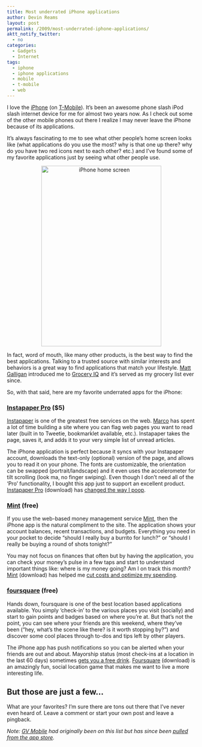 ```yaml
---
title: Most underrated iPhone applications
author: Devin Reams
layout: post
permalink: /2009/most-underrated-iphone-applications/
aktt_notify_twitter:
  - no
categories:
  - Gadgets
  - Internet
tags:
  - iphone
  - iphone applications
  - mobile
  - t-mobile
  - web
---
```

I love the [iPhone][1] (on [T-Mobile][2]). It&#8217;s been an awesome phone slash iPod slash internet device for me for almost two years now. As I check out some of the other mobile phones out there I realize I may never leave the iPhone because of its applications.

It&#8217;s always fascinating to me to see what other people&#8217;s home screen looks like (what applications do you use the most? why is that one up there? why do you have two red icons next to each other? etc.) and I&#8217;ve found some of my favorite applications just by seeing what other people use.

<div style="text-align:center">
  <a href="http://www.flickr.com/photos/devdev/3765054407/" title="iPhone home screen by devinreams, on Flickr"><img src="http://farm4.static.flickr.com/3039/3765054407_7d5011cbfd_o.jpg" width="320" height="480" alt="iPhone home screen" /></a>
</div>

In fact, word of mouth, like many other products, is the best way to find the best applications. Talking to a trusted source with similar interests and behaviors is a great way to find applications that match your lifestyle. [Matt Galligan][3] introduced me to [Grocery IQ][4] and it&#8217;s served as my grocery list ever since.

So, with that said, here are my favorite underrated apps for the iPhone:

### [Instapaper Pro][5] ($5)

[Instapaper][6] is one of the greatest free services on the web. [Marco][7] has spent a lot of time building a site where you can flag web pages you want to read later (built in to Tweetie, bookmarklet available, etc.). Instapaper takes the page, saves it, and adds it to your very simple list of unread articles.

The iPhone application is perfect because it syncs with your Instapaper account, downloads the text-only (optional) version of the page, and allows you to read it on your phone. The fonts are customizable, the orientation can be swapped (portrait/landscape) and it even uses the accelerometer for tilt scrolling (look ma, no finger swiping). Even though I don&#8217;t need all of the &#8216;Pro&#8217; functionality, I bought this app just to support an excellent product. [Instapaper Pro][8] (download) has [changed the way I poop][9].

### [Mint][10] (free)

If you use the web-based money management service [Mint][11], then the iPhone app is the natural compliment to the site. The application shows your account balances, recent transactions, and budgets. Everything you need in your pocket to decide &#8220;should I really buy a burrito for lunch?&#8221; or &#8220;should I really be buying a round of shots tonight?&#8221;

You may not focus on finances that often but by having the application, you can check your money&#8217;s pulse in a few taps and start to understand important things like: where is my money going? Am I on track this month? [Mint][12] (download) has helped me [cut costs and optimize my spending][13].

### [foursquare][14] (free)

Hands down, foursquare is one of the best location based applications available. You simply &#8216;check-in&#8217; to the various places you visit (socially) and start to gain points and badges based on where you&#8217;re at. But that&#8217;s not the point, you can see where your friends are this weekend, where they&#8217;ve been (&#8220;hey, what&#8217;s the scene like there? is it worth stopping by?&#8221;) and discover some cool places through to-dos and tips left by other players.

The iPhone app has push notifications so you can be alerted when your friends are out and about. Mayorship status (most check-ins at a location in the last 60 days) sometimes [gets you a free drink][15]. [Foursquare][16] (download) is an amazingly fun, social location game that makes me want to live a more interesting life.

## But those are just a few&#8230;

What are your favorites? I&#8217;m sure there are tons out there that I&#8217;ve never even heard of. Leave a comment or start your own post and leave a pingback.

*Note: [GV Mobile][17] had originally been on this list but has since been [pulled from the app store][18].*

 [1]: http://www.apple.com/iphone
 [2]: http://www.t-mobile.com
 [3]: https://twitter.com/mg
 [4]: http://www.groceryiq.com/groceryiq/index.html
 [5]: http://www.instapaper.com/iphone
 [6]: http://www.instapaper.com/
 [7]: http://www.marco.org/about
 [8]: http://phobos.apple.com/WebObjects/MZStore.woa/wa/viewSoftware?id=288545208&#038;mt=8
 [9]: http://twitter.threadless.com/product/1868/Having_an_iPhone_has_completely_changed_the_way_I_poop
 [10]: http://www.mint.com/features/iphone/
 [11]: http://www.mint.com/
 [12]: http://itunes.apple.com/WebObjects/MZStore.woa/wa/viewSoftware?id=300238550&#038;mt=8
 [13]: http://www.scroogestrategy.com/
 [14]: http://playfoursquare.com/overview
 [15]: http://foursquare.tumblr.com/post/142829810/superamit-off-for-foursquare-checkins-and
 [16]: http://itunes.com/app/foursquare
 [17]: http://www.seankovacs.com/index.php/2009/07/gv-mobile-is-getting-pulled-from-app-store/
 [18]: http://www.techcrunch.com/2009/07/27/apple-is-growing-rotten-to-the-core-and-its-likely-atts-fault/